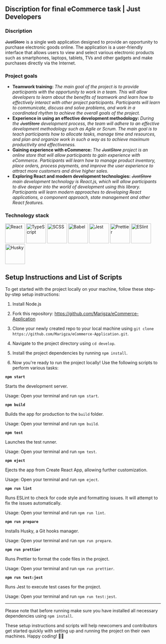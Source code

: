 ##  Discription for final eCommerce task | Just Developers

### Discription

 ~~JustStore~~  is a single web application designed to provide an opportunity to purchase electronic goods online. The application is a user-friendly interface that allows users to view and select various electronic products such as smartphones, laptops, tablets, TVs and other gadgets and make purchases directly via the Internet.

### Project goals

 - **Teamwork training:** *The main goal of the project is to provide participants with the opportunity to work in a team. This will allow developers to learn about the benefits of teamwork and learn how to effectively interact with other project participants. Participants will learn to communicate, discuss and solve problems, and work in a coordinated rhythm to achieve the overall goals of the project.*
 - **Experience in using an effective development methodology:** *During the ~~JustStore~~ development process, the team will adhere to an effective development methodology such as Agile or Scrum. The main goal is to teach participants how to allocate tasks, manage time and resources, and plan and organize work in such a way as to achieve maximum productivity and effectiveness.*
 - **Gaining experience with eCommerce:** *The ~~JustStore~~ project is an online store that will allow participants to gain experience with eCommerce. Participants will learn how to manage product inventory, place orders, process payments, and improve the user experience to attract more customers and drive higher sales.*
 - **Exploring React and modern development technologies:** *~~JustStore~~ main development technology is React.js, which will allow participants to dive deeper into the world of development using this library. Participants will learn modern approaches to developing React applications, a component approach, state management and other React features.*

### Technology stack
[<img src="https://upload.wikimedia.org/wikipedia/commons/thumb/a/a7/React-icon.svg/64px-React-icon.svg.png" alt="React" width="64px">](https://reactjs.org/) [<img src="https://upload.wikimedia.org/wikipedia/commons/thumb/4/4c/Typescript_logo_2020.svg/64px-Typescript_logo_2020.svg.png" alt="TypeScript" width="64px">](https://www.typescriptlang.org/) [<img src="https://upload.wikimedia.org/wikipedia/commons/thumb/9/96/Sass_Logo_Color.svg/64px-Sass_Logo_Color.svg.png" alt="SCSS" width="64px">](https://sass-lang.com/) [<img src="https://cdn.coursehunter.net/category/babel.png" alt="Babel" width="64px">](https://babeljs.io/) [<img src="https://cdn.freebiesupply.com/logos/large/2x/jest-logo-png-transparent.png" alt="Jest" width="64px">](https://jestjs.io/) [<img src="https://prettier.io/icon.png" alt="Prettier" width="64px">](https://prettier.io/) [<img src="https://upload.wikimedia.org/wikipedia/commons/thumb/e/e3/ESLint_logo.svg/1200px-ESLint_logo.svg.png" alt="ESlint" width="64px">](https://eslint.org/) [<img src="https://cdn0.iconfinder.com/data/icons/siberian-husky-emoticons-1/512/Naughty-Emoji-Emotion-Face-Expression-Feeling_1-512.png" alt="Husky" width="64px">](https://typicode.github.io/husky/#/)


## Setup Instructions and List of Scripts

To get started with the project locally on your machine, follow these step-by-step setup instructions:

1.  Install Node.js

2.  Fork this repository: https://github.com/Marigza/eCommerce-Application

3.  Clone your newly created repo to your local machine using `git clone https://github.com/Marigza/eCommerce-Application.git`.
    
4.  Navigate to the project directory using `cd develop`.
    
5.  Install the project dependencies by running `npm install`.
    
6.  Now you're ready to run the project locally! Use the following scripts to perform various tasks:
    

**`npm start`**

Starts the development server.

Usage: Open your terminal and run `npm start`.

**`npm build`**

Builds the app for production to the `build` folder. 

Usage: Open your terminal and run `npm build`.

**`npm test`**

Launches the test runner. 

Usage: Open your terminal and run `npm test`.

**`npm eject`**

Ejects the app from Create React App, allowing further customization.

Usage: Open your terminal and run `npm eject`.

**`npm run lint`**

Runs ESLint to check for code style and formatting issues. It will attempt to fix the issues automatically.

Usage: Open your terminal and run `npm run lint`.

**`npm run prepare`**

Installs Husky, a Git hooks manager.

Usage: Open your terminal and run `npm run prepare`.

**`npm run prettier`**

Runs Prettier to format the code files in the project.

Usage: Open your terminal and run `npm run prettier`.

**`npm run test:jest`**

Runs Jest to execute test cases for the project.

Usage: Open your terminal and run `npm run test:jest`.

----
Please note that before running make sure you have installed all necessary dependencies using `npm install`.

These setup instructions and scripts will help newcomers and contributors get started quickly with setting up and running the project on their own machines. Happy coding! 👨‍💻